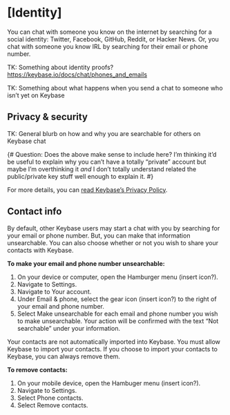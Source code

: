 # [Identity]
You can chat with someone you know on the internet by searching for a social identity: Twitter, Facebook, GitHub, Reddit, or Hacker News. Or, you chat with someone you know IRL by searching for their email or phone number. 

TK: Something about identity proofs? https://keybase.io/docs/chat/phones_and_emails

TK: Something about what happens when you send a chat to someone who isn’t yet on Keybase  
## Privacy & security
TK: General blurb on how and why you are searchable for others on Keybase chat

{# Question: Does the above make sense to include here? I’m thinking it’d be useful to explain why you can’t have a totally “private” account but maybe I’m overthinking it *and* I don’t totally understand related the public/private key stuff well enough to explain it. #}

For more details, you can [read Keybase’s Privacy Policy](https://keybase.io/docs/privacypolicy).

## Contact info
By default, other Keybase users may start a chat with you by searching for your email or phone number. But, you can make that information unsearchable. You can also choose whether or not you wish to share your contacts with Keybase.

**To make your email and phone number unsearchable:**  
1. On your device or computer, open the Hamburger menu (insert icon?).
2. Navigate to Settings.
3. Navigate to Your account.
4. Under Email & phone, select the gear icon (insert icon?) to the right of your email and phone number. 
5. Select Make unsearchable for each email and phone number you wish to make unsearchable. Your action will be confirmed with the text “Not searchable” under your information.

Your contacts are not automatically imported into Keybase. You must allow Keybase to import your contacts. If you choose to import your contacts to Keybase, you can always remove them. 

**To remove contacts:**  
1. On your mobile device, open the Hambuger menu (insert icon?).
2. Navigate to Settings.
3. Select Phone contacts.
4. Select Remove contacts.
